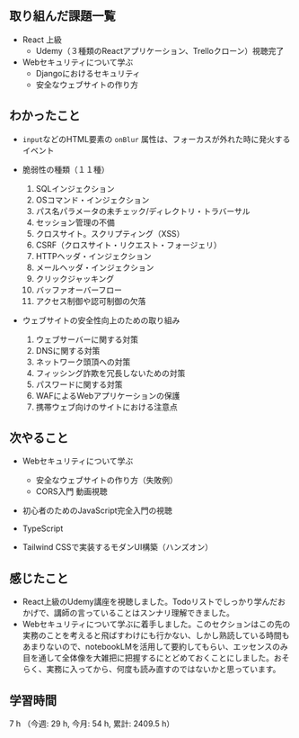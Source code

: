 ## 取り組んだ課題一覧
- React 上級 
    - Udemy（３種類のReactアプリケーション、Trelloクローン）視聴完了
- Webセキュリティについて学ぶ
    - Djangoにおけるセキュリティ
    - 安全なウェブサイトの作り方

## わかったこと
- `input`などのHTML要素の `onBlur` 属性は、フォーカスが外れた時に発火するイベント

- 脆弱性の種類（１１種）
    1. SQLインジェクション
    2. OSコマンド・インジェクション
    3. パス名パラメータの未チェック/ディレクトリ・トラバーサル
    4. セッション管理の不備
    5. クロスサイト。スクリプティング（XSS）
    6. CSRF（クロスサイト・リクエスト・フォージェリ）
    7. HTTPヘッダ・インジェクション
    8. メールヘッダ・インジェクション
    9. クリックジャッキング
    10. バッファオーバーフロー
    11. アクセス制御や認可制御の欠落
- ウェブサイトの安全性向上のための取り組み
    1. ウェブサーバーに関する対策
    2. DNSに関する対策
    3. ネットワーク頭頂への対策
    4. フィッシング詐欺を冗長しないための対策
    5. パスワードに関する対策
    6. WAFによるWebアプリケーションの保護
    7. 携帯ウェブ向けのサイトにおける注意点

## 次やること
- Webセキュリティについて学ぶ
    - 安全なウェブサイトの作り方（失敗例）
    - CORS入門 動画視聴

- 初心者のためのJavaScript完全入門の視聴

- TypeScript

- Tailwind CSSで実装するモダンUI構築（ハンズオン）

    
## 感じたこと
- React上級のUdemy講座を視聴しました。Todoリストでしっかり学んだおかげで、講師の言っていることはスンナリ理解できました。
- Webセキュリティについて学ぶに着手しました。このセクションはこの先の実務のことを考えると飛ばすわけにも行かない、しかし熟読している時間もあまりないので、notebookLMを活用して要約してもらい、エッセンスのみ目を通して全体像を大雑把に把握するにとどめておくことにしました。おそらく、実務に入ってから、何度も読み直すのではないかと思っています。                    
                    
## 学習時間
7 h （今週: 29 h, 今月: 54 h, 累計: 2409.5 h）
